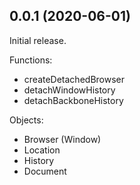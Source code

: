 ## 0.0.1 (2020-06-01)

Initial release.

Functions:

* createDetachedBrowser
* detachWindowHistory
* detachBackboneHistory

Objects:

* Browser (Window)
* Location
* History
* Document
